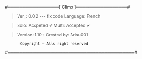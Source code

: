 #═════════════════[ Climb ]═════════════════#

> Ver_: 0.0.2 --- fix code
> Language: French

> Solo: Accpeted ✔
> Multi: Accepted ✔

> Version: 1.19+
> Created by: Arisu001


           Copyright — Alls right reserved
#══════════════════════════════════════════#
